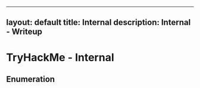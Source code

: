 
---
layout: default
title: Internal
description: Internal - Writeup
---

# TryHackMe - Internal

## Enumeration

